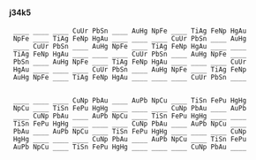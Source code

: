#### j34k5

     ____ ____ ____ CuUr PbSn ____ AuHg NpFe ____ TiAg FeNp HgAu
     NpFe ____ TiAg FeNp HgAu ____ ____ ____ CuUr PbSn ____ AuHg
     ____ CuUr PbSn ____ AuHg NpFe ____ TiAg FeNp HgAu ____ ____
     TiAg FeNp HgAu ____ ____ ____ CuUr PbSn ____ AuHg NpFe ____
     PbSn ____ AuHg NpFe ____ TiAg FeNp HgAu ____ ____ ____ CuUr
     HgAu ____ ____ ____ CuUr PbSn ____ AuHg NpFe ____ TiAg FeNp
     AuHg NpFe ____ TiAg FeNp HgAu ____ ____ ____ CuUr PbSn ____


     ____ ____ ____ CuNp PbAu ____ AuPb NpCu ____ TiSn FePu HgHg
     NpCu ____ TiSn FePu HgHg ____ ____ ____ CuNp PbAu ____ AuPb
     ____ CuNp PbAu ____ AuPb NpCu ____ TiSn FePu HgHg ____ ____
     TiSn FePu HgHg ____ ____ ____ CuNp PbAu ____ AuPb NpCu ____
     PbAu ____ AuPb NpCu ____ TiSn FePu HgHg ____ ____ ____ CuNp
     HgHg ____ ____ ____ CuNp PbAu ____ AuPb NpCu ____ TiSn FePu
     AuPb NpCu ____ TiSn FePu HgHg ____ ____ ____ CuNp PbAu ____

